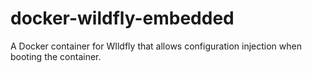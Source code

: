 # docker-wildfly-embedded
A Docker container for WIldfly that allows configuration injection when booting the container.
